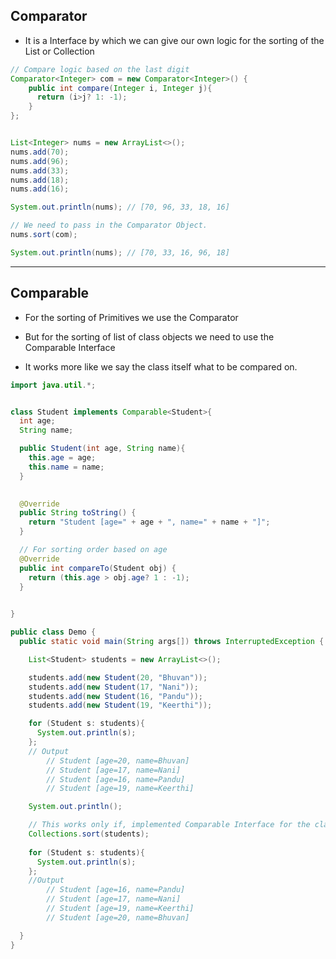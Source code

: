 

## Comparator

- It is a Interface by which we can give our own logic for the sorting of the List or Collection

```java
// Compare logic based on the last digit
Comparator<Integer> com = new Comparator<Integer>() {
    public int compare(Integer i, Integer j){
      return (i>j? 1: -1);
    }
};


List<Integer> nums = new ArrayList<>(); 
nums.add(70);
nums.add(96);
nums.add(33);
nums.add(18);
nums.add(16);

System.out.println(nums); // [70, 96, 33, 18, 16]

// We need to pass in the Comparator Object.
nums.sort(com);

System.out.println(nums); // [70, 33, 16, 96, 18]

```

__________________________

## Comparable

- For the sorting of Primitives we use the Comparator

- But for the sorting of list of class objects we need to use the Comparable Interface

- It works more like we say the class itself what to be compared on.


```java
import java.util.*;


class Student implements Comparable<Student>{
  int age;
  String name;

  public Student(int age, String name){
    this.age = age;
    this.name = name;
  }

  
  @Override
  public String toString() {
    return "Student [age=" + age + ", name=" + name + "]";
  }

  // For sorting order based on age
  @Override
  public int compareTo(Student obj) {
    return (this.age > obj.age? 1 : -1);
  }

  
}

public class Demo {
  public static void main(String args[]) throws InterruptedException {

    List<Student> students = new ArrayList<>(); 

    students.add(new Student(20, "Bhuvan"));
    students.add(new Student(17, "Nani"));
    students.add(new Student(16, "Pandu"));
    students.add(new Student(19, "Keerthi"));

    for (Student s: students){
      System.out.println(s);
    };
    // Output    
        // Student [age=20, name=Bhuvan]
        // Student [age=17, name=Nani]
        // Student [age=16, name=Pandu]
        // Student [age=19, name=Keerthi]

    System.out.println();

    // This works only if, implemented Comparable Interface for the class.
    Collections.sort(students);
    
    for (Student s: students){
      System.out.println(s);
    };
    //Output
        // Student [age=16, name=Pandu]
        // Student [age=17, name=Nani]
        // Student [age=19, name=Keerthi]
        // Student [age=20, name=Bhuvan]

  }
}

```




